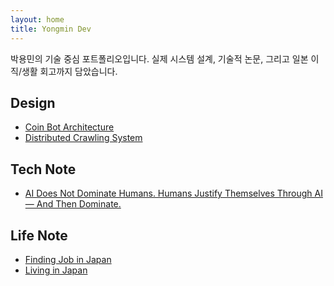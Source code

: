```yaml
---
layout: home
title: Yongmin Dev
---
```


박용민의 기술 중심 포트폴리오입니다.
실제 시스템 설계, 기술적 논문, 그리고 일본 이직/생활 회고까지 담았습니다.

## Design
- [Coin Bot Architecture](./design/coin-bot.md)
- [Distributed Crawling System](./design/decentralized-crawling.md)

## Tech Note
- [AI Does Not Dominate Humans. Humans Justify Themselves Through AI — And Then Dominate.](./tech-note/humans-justify-through-ai.md)

## Life Note
- [Finding Job in Japan](./life-note/japan-job.md)
- [Living in Japan](./life-note/japan-life.md)


